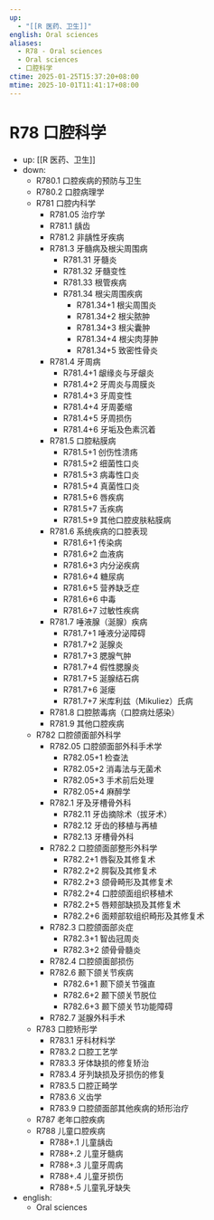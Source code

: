 ```yaml
---
up:
  - "[[R 医药、卫生]]"
english: Oral sciences
aliases:
  - R78 - Oral sciences
  - Oral sciences
  - 口腔科学
ctime: 2025-01-25T15:37:20+08:00
mtime: 2025-10-01T11:41:17+08:00
---
```


# R78 口腔科学

- up: [[R 医药、卫生]]
- down:
	- R780.1 口腔疾病的预防与卫生
	- R780.2 口腔病理学
	- R781 口腔内科学
		- R781.05 治疗学
		- R781.1 龋齿
		- R781.2 非龋性牙疾病
		- R781.3 牙髓病及根尖周围病
			- R781.31 牙髓炎
			- R781.32 牙髓变性
			- R781.33 根管疾病
			- R781.34 根尖周围疾病
				- R781.34+1 根尖周围炎
				- R781.34+2 根尖脓肿
				- R781.34+3 根尖囊肿
				- R781.34+4 根尖肉芽肿
				- R781.34+5 致密性骨炎
		- R781.4 牙周病
			- R781.4+1 龈缘炎与牙龈炎
			- R781.4+2 牙周炎与周膜炎
			- R781.4+3 牙周变性
			- R781.4+4 牙周萎缩
			- R781.4+5 牙周损伤
			- R781.4+6 牙垢及色素沉着
		- R781.5 口腔粘膜病
			- R781.5+1 创伤性溃疡
			- R781.5+2 细菌性口炎
			- R781.5+3 病毒性口炎
			- R781.5+4 真菌性口炎
			- R781.5+6 唇疾病
			- R781.5+7 舌疾病
			- R781.5+9 其他口腔皮肤粘膜病
		- R781.6 系统疾病的口腔表现
			- R781.6+1 传染病
			- R781.6+2 血液病
			- R781.6+3 内分泌疾病
			- R781.6+4 糖尿病
			- R781.6+5 营养缺乏症
			- R781.6+6 中毒
			- R781.6+7 过敏性疾病
		- R781.7 唾液腺（涎腺）疾病
			- R781.7+1 唾液分泌障碍
			- R781.7+2 涎腺炎
			- R781.7+3 腮腺气肿
			- R781.7+4 假性腮腺炎
			- R781.7+5 涎腺结石病
			- R781.7+6 涎瘘
			- R781.7+7 米库利兹（Mikuliez）氏病
		- R781.8 口腔脓毒病（口腔病灶感染）
		- R781.9 其他口腔疾病
	- R782 口腔颌面部外科学
		- R782.05 口腔颌面部外科手术学
			- R782.05+1 检查法
			- R782.05+2 消毒法与无菌术
			- R782.05+3 手术前后处理
			- R782.05+4 麻醉学
		- R782.1 牙及牙槽骨外科
			- R782.11 牙齿摘除术（拔牙术）
			- R782.12 牙齿的移植与再植
			- R782.13 牙槽骨外科
		- R782.2 口腔颌面部整形外科学
			- R782.2+1 唇裂及其修复术
			- R782.2+2 腭裂及其修复术
			- R782.2+3 颌骨畸形及其修复术
			- R782.2+4 口腔颌面组织移植术
			- R782.2+5 唇颊部缺损及其修复术
			- R782.2+6 面颊部软组织畸形及其修复术
		- R782.3 口腔颌面部炎症
			- R782.3+1 智齿冠周炎
			- R782.3+2 颌骨骨髓炎
		- R782.4 口腔颌面部损伤
		- R782.6 颞下颌关节疾病
			- R782.6+1 颞下颌关节强直
			- R782.6+2 颞下颌关节脱位
			- R782.6+3 颞下颌关节功能障碍
		- R782.7 涎腺外科手术
	- R783 口腔矫形学
		- R783.1 牙科材料学
		- R783.2 口腔工艺学
		- R783.3 牙体缺损的修复矫治
		- R783.4 牙列缺损及牙损伤的修复
		- R783.5 口腔正畸学
		- R783.6 义齿学
		- R783.9 口腔颌面部其他疾病的矫形治疗
	- R787 老年口腔疾病
	- R788 儿童口腔疾病
		- R788+.1 儿童龋齿
		- R788+.2 儿童牙髓病
		- R788+.3 儿童牙周病
		- R788+.4 儿童牙损伤
		- R788+.5 儿童乳牙缺失
- english:
	- Oral sciences

